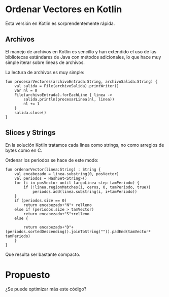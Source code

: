 # Ordenar Vectores en Kotlin

Esta versión en Kotlin es sorprendentemente rápida.

## Archivos

El manejo de archivos en Kotlin es sencillo y han extendido el uso de las bibliotecas estándares de Java con métodos adicionales, lo que hace muy simple iterar sobre lineas de archivos.

La lectura de archivos es muy simple:

	fun procesarVectores(archivoEntrada:String, archivoSalida:String) {
	    val salida = File(archivoSalida).printWriter()
	    var nl = 0
	    File(archivoEntrada).forEachLine { linea ->
	        salida.println(procesarLinea(nl, linea))
	        nl += 1
	    }
	    salida.close()
	}


## Slices y Strings

En la solución Kotlin tratamos cada linea como strings, no como arreglos de bytes como en C. 

Ordenar los periodos se hace de este modo:

	fun ordenarVector(linea:String) : String {
	    val encabezado = linea.substring(0, posVector)
	    val periodos = HashSet<String>()
	    for (i in posVector until largoLinea step tamPeriodo) {
	        if (!linea.regionMatches(i, ceros, 0, tamPeriodo, true))
	            periodos.add(linea.substring(i, i+tamPeriodo))
	    }
	    if (periodos.size == 0)
	        return encabezado+"N"+ relleno
	    else if (periodos.size > tamVector)
	        return encabezado+"S"+relleno
	    else {

	        return encabezado+"D"+(periodos.sortedDescending().joinToString("")).padEnd(tamVector* tamPeriodo)
	    }
	}

Que resulta ser bastante compacto.

# Propuesto

¿Se puede optimizar más este código?
